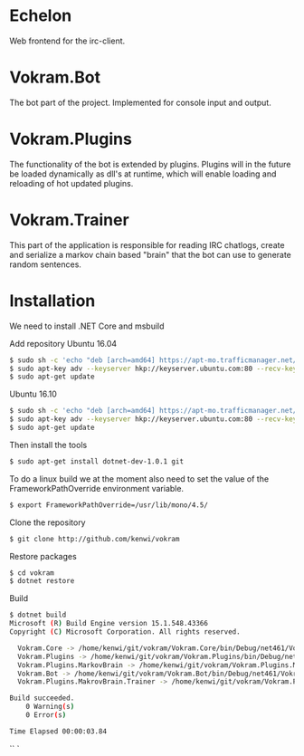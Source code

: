 # Echelon
Web frontend for the irc-client.

# Vokram.Bot
The bot part of the project. Implemented for console input and output.

# Vokram.Plugins
The functionality of the bot is extended by plugins. Plugins will in the future be loaded dynamically as dll's at runtime, which will enable loading and reloading of hot updated plugins.

# Vokram.Trainer
This part of the application is responsible for reading IRC chatlogs, create and serialize a markov chain based "brain" that the bot can use to generate random sentences.

# Installation
We need to install .NET Core and msbuild

Add repository
Ubuntu 16.04
```bash
$ sudo sh -c 'echo "deb [arch=amd64] https://apt-mo.trafficmanager.net/repos/dotnet-release/ yakkety main" > /etc/apt/sources.list.d/dotnetdev.list'
$ sudo apt-key adv --keyserver hkp://keyserver.ubuntu.com:80 --recv-keys 417A0893
$ sudo apt-get update
```

Ubuntu 16.10
```bash
$ sudo sh -c 'echo "deb [arch=amd64] https://apt-mo.trafficmanager.net/repos/dotnet-release/ yakkety main" > /etc/apt/sources.list.d/dotnetdev.list'
$ sudo apt-key adv --keyserver hkp://keyserver.ubuntu.com:80 --recv-keys 417A0893
$ sudo apt-get update
```

Then install the tools
```bash
$ sudo apt-get install dotnet-dev-1.0.1 git
```

To do a linux build we at the moment also need to set the value of the FrameworkPathOverride environment variable.
```bash
$ export FrameworkPathOverride=/usr/lib/mono/4.5/
```

Clone the repository
```bash
$ git clone http://github.com/kenwi/vokram
```

Restore packages
```bash
$ cd vokram
$ dotnet restore
```

Build
```bash
$ dotnet build
Microsoft (R) Build Engine version 15.1.548.43366
Copyright (C) Microsoft Corporation. All rights reserved.

  Vokram.Core -> /home/kenwi/git/vokram/Vokram.Core/bin/Debug/net461/Vokram.Core.dll
  Vokram.Plugins -> /home/kenwi/git/vokram/Vokram.Plugins/bin/Debug/net461/Vokram.Plugins.dll
  Vokram.Plugins.MarkovBrain -> /home/kenwi/git/vokram/Vokram.Plugins.MarkovBrain/bin/Debug/net461/Vokram.Plugins.MarkovBrain.dll
  Vokram.Bot -> /home/kenwi/git/vokram/Vokram.Bot/bin/Debug/net461/Vokram.Bot.exe
  Vokram.Plugins.MakrovBrain.Trainer -> /home/kenwi/git/vokram/Vokram.Plugins.MarkovBrain.Trainer/bin/Debug/net461/Vokram.Plugins.MakrovBrain.Trainer.exe

Build succeeded.
    0 Warning(s)
    0 Error(s)

Time Elapsed 00:00:03.84
```

`` `




